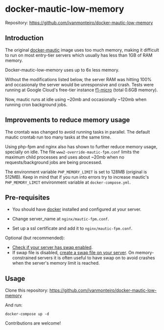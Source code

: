 # docker-mautic-low-memory
Repository: https://github.com/ivanmonteiro/docker-mautic-low-memory

## Introduction
The original [docker-mautic](https://github.com/mautic/docker-mautic) image uses too much memory, making it difficult to run on most entry-tier servers which usually has less than 1GB of RAM memory.

Docker-mautic-low-memory uses up to 6x less memory. 

Without the modifications listed below, the server RAM was hitting 100% and occasionaly the server would be unresponsive and crash. Tests were running at Google Cloud's free-tier instance [f1-micro](https://cloud.google.com/compute/docs/machine-types) (total 0.6GB memory). 

Now, mautic runs at idle using ~20mb and occasionally ~120mb when running cron background jobs.

## Improvements to reduce memory usage

The crontab was changed to avoid running tasks in parallel. The default mautic crontab run too many tasks at the same time.

Using php-fpm and nginx also has shown to further reduce memory usage, specially on idle. The file `www2-override-mautic-fpm.conf` limits the maximum child processes and uses about ~20mb when no requests/background jobs are being processed.

The environment variable `PHP_MEMORY_LIMIT` is set to 128MB (original is 512MB). Keep in mind that if you run into errors try to increase mautic's  `PHP_MEMORY_LIMIT` environment variable at `docker-compose.yml`.

## Pre-requisites

- You should have [docker](https://docs.docker.com/get-docker/) installed and configured at your server.

- Change server_name at `nginx/mautic-fpm.conf`.

- Set up a ssl certificate and add it to `nginx/mautic-fpm.conf`.

Optional (but recommended): 
- [Check if your server has swap enabled](https://superuser.com/questions/706748/how-to-check-the-swap-is-on-or-off). 
- If swap file is disabled, [create a swap file on your server](https://linuxize.com/post/create-a-linux-swap-file/). On memory-constrained servers it is often useful to have swap on to avoid crashes when the server's memory limit is reached.

## Usage

Clone this repository: https://github.com/ivanmonteiro/docker-mautic-low-memory

And run:
```
docker-compose up -d
```

Contributions are welcome!